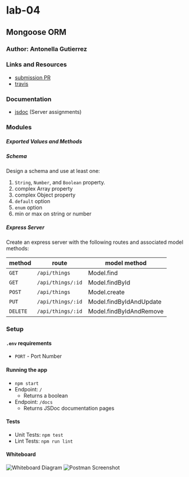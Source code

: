 # lab-04

## Mongoose ORM

### Author: Antonella Gutierrez

### Links and Resources 

* [submission PR](https://github.com/antonella-401-advanced-javascript/lab-05/pull/1)
* [travis](https://travis-ci.com/antonella-401-advanced-javascript/lab-05)

### Documentation
* [jsdoc](/docs/) (Server assignments)

### Modules
##### Exported Values and Methods

##### Schema
Design a schema and use at least one:

1. `String`, `Number`, and `Boolean` property.
1. complex Array property
1. complex Object property
1. `default` option
1. `enum` option
1. min or max on string or number

##### Express Server

Create an express server with the following routes and associated model methods:

method | route | model method
---|---|---
`GET` | `/api/things` | Model.find
`GET` | `/api/things/:id` | Model.findById
`POST` | `/api/things` | Model.create
`PUT` | `/api/things/:id` | Model.findByIdAndUpdate
`DELETE` | `/api/things/:id` | Model.findByIdAndRemove

### Setup
#### `.env` requirements
* `PORT` - Port Number

#### Running the app
* `npm start`
* Endpoint: `/`
    * Returns a boolean
* Endpoint: `/docs`
    * Returns JSDoc documentation pages

#### Tests
* Unit Tests: `npm test`
* Lint Tests: `npm run lint`

#### Whiteboard
![Whiteboard Diagram](lab-04.jpg)
![Postman Screenshot]()